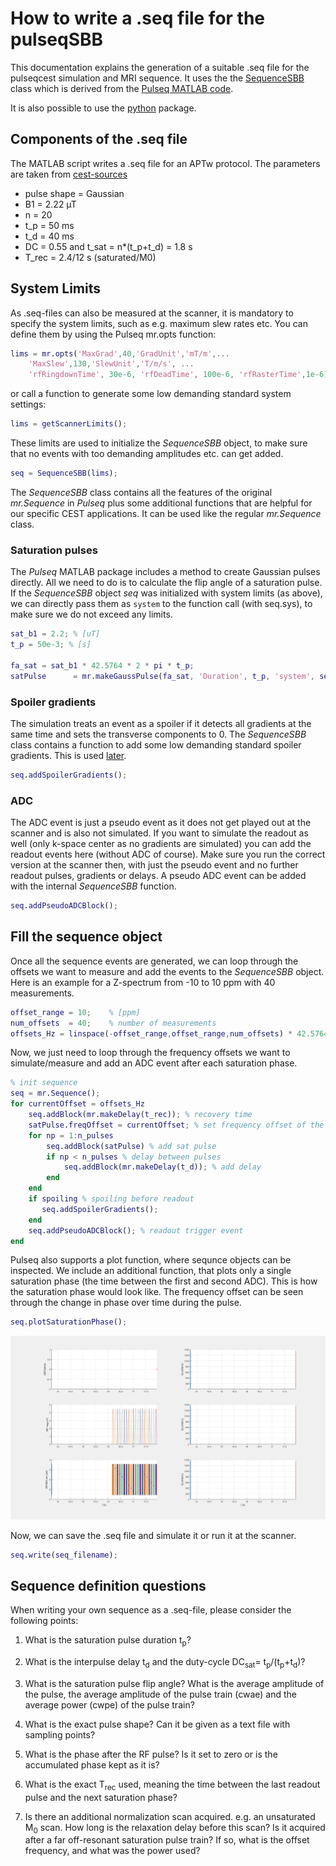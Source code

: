 # How to write a .seq file for the pulseqSBB

This documentation explains the generation of a suitable .seq file for the pulseqcest simulation and MRI sequence. It uses the the [SequenceSBB](SequenceSBB/@SequenceSBB/SequenceSBB.m) class which is derived from the [Pulseq MATLAB code](https://github.com/pulseq/pulseq/tree/master/matlab/%2Bmr). 

It is also possible to use the [python](https://github.com/imr-framework/pypulseq) package.

## Components of the .seq file

The MATLAB script writes a .seq file for an APTw protocol. The parameters are taken from [cest-sources](https://cest-sources.org/doku.php?id=standard_cest_protocols)

* pulse shape = Gaussian
* B1 = 2.22 µT
* n = 20
* t_p = 50 ms
* t_d = 40 ms
* DC = 0.55 and t_sat = n*(t_p+t_d) = 1.8 s
* T_rec = 2.4/12 s (saturated/M0)

## System Limits
As .seq-files can also be measured at the scanner, it is mandatory to specify the system limits, such as e.g. maximum slew rates etc. You can define them by using the Pulseq mr.opts function:

```Matlab
lims = mr.opts('MaxGrad',40,'GradUnit','mT/m',...
    'MaxSlew',130,'SlewUnit','T/m/s', ...
    'rfRingdownTime', 30e-6, 'rfDeadTime', 100e-6, 'rfRasterTime',1e-6);
```
or call a function to generate some low demanding standard system settings:

```Matlab
lims = getScannerLimits();
```

These limits are used to initialize the *SequenceSBB* object, to make sure that no events with too demanding amplitudes etc. can get added.

```Matlab
seq = SequenceSBB(lims);
```

The *SequenceSBB* class contains all the features of the original *mr.Sequence* in *Pulseq* plus some additional functions that are helpful for our specific CEST applications. It can be used like the regular *mr.Sequence* class.

### Saturation pulses
The *Pulseq* MATLAB package includes a method to create Gaussian pulses directly. All we need to do is to calculate the flip angle of a saturation pulse. If the *SequenceSBB* object *seq* was initialized with system limits (as above), we can directly pass them as ```system``` to the function call (with seq.sys), to make sure we do not exceed any limits.

```Matlab
sat_b1 = 2.2; % [uT]
t_p = 50e-3; % [s]

fa_sat = sat_b1 * 42.5764 * 2 * pi * t_p;
satPulse      = mr.makeGaussPulse(fa_sat, 'Duration', t_p, 'system', seq.sys);
```

### Spoiler gradients
The simulation treats an event as a spoiler if it detects all gradients at the same time and sets the transverse components to 0. The *SequenceSBB* class contains a function to add some low demanding standard spoiler gradients. This is used [later](#fill-the-sequence-object). 

```Matlab
seq.addSpoilerGradients();

```

### ADC
The ADC event is just a pseudo event as it does not get played out at the scanner and is also not simulated. If you want to simulate the readout as well (only k-space center as no gradients are simulated) you can add the readout events here (without ADC of course). Make sure you run the correct version at the scanner then, with just the pseudo event and no further readout pulses, gradients or delays. A pseudo ADC event can be added with the internal *SequenceSBB* function.

```Matlab
seq.addPseudoADCBlock();
```

## Fill the sequence object
Once all the sequence events are generated, we can loop through the offsets we want to measure and add the events to the  *SequenceSBB* object. Here is an example for a Z-spectrum from -10 to 10 ppm with 40 measurements.

```Matlab
offset_range = 10;    % [ppm]
num_offsets  = 40;    % number of measurements 
offsets_Hz = linspace(-offset_range,offset_range,num_offsets) * 42.5764 * B0; % Z spec offsets [Hz]
```

Now, we just need to loop through the frequency offsets we want to simulate/measure and add an ADC event after each saturation phase.

```Matlab
% init sequence
seq = mr.Sequence();
for currentOffset = offsets_Hz
    seq.addBlock(mr.makeDelay(t_rec)); % recovery time
    satPulse.freqOffset = currentOffset; % set frequency offset of the pulse
    for np = 1:n_pulses
        seq.addBlock(satPulse) % add sat pulse
        if np < n_pulses % delay between pulses
            seq.addBlock(mr.makeDelay(t_d)); % add delay
        end
    end
    if spoiling % spoiling before readout
       seq.addSpoilerGradients(); 
    end
    seq.addPseudoADCBlock(); % readout trigger event
end
```

Pulseq also supports a plot function, where sequnce objects can be inspected. We include an additional function, that plots only a single saturation phase (the time between the first and second ADC). This is how the saturation phase would look like. The frequency offset can be seen through the change in phase over time during the pulse.

```Matlab
seq.plotSaturationPhase();
```

![sequence diagram](./../examples/APTw_3T_example.png)

Now, we can save the .seq file and simulate it or run it at the scanner.

```Matlab
seq.write(seq_filename);
```

## Sequence definition questions

When writing your own sequence as a .seq-file, please consider the following points:

1. What is the saturation pulse duration t<sub>p</sub>?

2. What is the interpulse delay t<sub>d</sub> and the duty-cycle DC<sub>sat</sub>= t<sub>p</sub>/(t<sub>p</sub>+t<sub>d</sub>)?

3. What is the saturation pulse flip angle? What is the average amplitude of the pulse, the average amplitude of the pulse train (cwae) and the average power (cwpe) of the pulse train?

4. What is the exact pulse shape? Can it be given as a text file with sampling points?

5. What is the phase after the RF pulse? Is it set to zero or is the accumulated phase kept as it is?

6. What is the exact T<sub>rec</sub> used, meaning the time between the last readout pulse and  the next saturation phase?

7. Is there an additional normalization scan acquired. e.g. an unsaturated M<sub>0</sub> scan. How long is the relaxation delay before this scan? Is it acquired after a far off-resonant saturation pulse train? If so, what is the offset frequency, and what was the power used?
